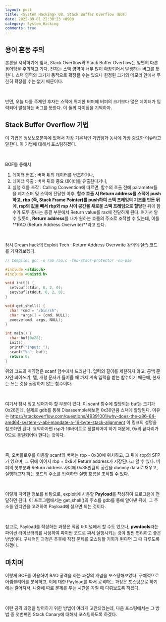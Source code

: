 ```yaml
---
layout: post
title: <System Hacking> 08. Stack Buffer Overflow (BOF)
date: 2022-09-01 22:30:23 +0900
category: System_Hacking
comments: true
---
```


## 용어 혼동 주의

본론을 시작하기에 앞서, Stack Overflow와 Stack Buffer Overflow는 엄연히 다른 용어임을 주의하고 가자. 전자는 스택 영역이 너무 많이 확장되어서 발생하는 버그를 뜻한다. 스택 영역의 크기가 동적으로 확장될 수는 있으나 한정된 크기의 메모리 안에서 무한히 확장될 수는 없기 때문이다.

<br/>

반면, 오늘 다룰 주제인 후자는 스택에 위치한 버퍼에 버퍼의 크기보다 많은 데이터가 입력되어 발생하는 버그를 뜻한다. 이 둘의 차이점을 기억하자.

## Stack Buffer Overflow 기법

이 기법은 정보보호분야에 있어서 가장 기본적인 기법임과 동시에 가장 중요한 이슈라고 말한다. 이 기법에 대해서 포스팅하겠다.

<br/>

BOF를 통해서

1. 데이터 변조 : 버퍼 뒤의 데이터를 변조하거나,
2. 데이터 유출 : 버퍼 뒤의 중요 데이터를 유출한다거나,
3. 실행 흐름 조작 : Calling Convention에 따르면, 함수의 호출 전에 parameter들을 레지스터 및 스택에 전달한 이후, **함수 호출 시 Return address를 스택에 push하고, rbp (즉, Stack Frame Pointer)를 push하여 스택 프레임의 기초를 만든 뒤에, rsp의 값을 빼서 rbp와 rsp 사이 공간을 새로운 스택 프레임으로 할당**한 뒤에 함수가 모두 끝나는 종결 부분에서 Return value를 rax에 전달하게 된다. 여기서 알 수 있듯이, **Return address**를 내가 원하는 흐름의 주소로 조작할 수 있는데, 이를 **RAO (Return Address Overwrite)**라고 한다.

<br/>

잠시 Dream hack의 Exploit Tech : Return Address Overwrite 강의의 실습 코드를 가져와보겠다.

```c
// Compile: gcc -o rao rao.c -fno-stack-protector -no-pie

#include <stdio.h>
#include <unistd.h>

void init() {
  setvbuf(stdin, 0, 2, 0);
  setvbuf(stdout, 0, 2, 0);
}

void get_shell() {
  char *cmd = "/bin/sh";
  char *args[] = {cmd, NULL};
  execve(cmd, args, NULL);
}

int main() {
  char buf[0x28];
  init();
  printf("Input: ");
  scanf("%s", buf);
  return 0;
}
```

위의 코드의 취약점은 scanf 함수에서 드러난다. 입력의 길이를 제한하지 않고, 공백 문자인 띄어쓰기, 탭, 개행 문자가 들어올 때 까지 계속 입력을 받는 함수이기 때문에, 현재는 쓰는 것을 권장하지 않는 함수이다.

<br/>

여기서 잠시 짚고 넘어가야 할 부분이 있다. 이 scanf 함수에 할당되는 buf는 크기가 0x28인데, 실제로 gdb를 통해 Disassemble해보면 0x30만큼 스택에 할당된다. 이유는 https://stackoverflow.com/questions/49391001/why-does-the-x86-64-amd64-system-v-abi-mandate-a-16-byte-stack-alignment 이 링크의 설명을 참조하면 된다. 요약하자면 rsp가 16바이트로 정렬되어야 하기 때문에, 0x의 끝자리가 0으로 통일되어야 한다는 것이다.

<br/>

즉, 오버플로우를 이용할 scanf의 버퍼는 rbp - 0x30에 위치하고, 그 뒤에 rbp의 SFP가 있으며, 그 뒤에 이어서 rbp + 0x8에 Return address가 저장된다고 할 수 있다. 버퍼의 첫부분과 Return address 사이에 0x38만큼의 공간을 dummy data로 채우고, 실행하고자 하는 코드의 주소를 입력하면 실행 흐름을 조작할 수 있다.

<br/>

이렇게 파악한 정보를 바탕으로, exploit에 사용할 **Payload**를 작성하여 프로그램에 전달하면 된다. 이 프로그램에서는 get_shell()의 주소를 gdb를 통해 알아낸 뒤에, 그 주소를 엔디언을 고려하여 Payload에 실으면 되는 것이다.

<br/>

참고로, Payload를 작성하는 과정은 직접 터미널에서 할 수도 있으나, **pwntools**라는 파이썬 라이브러리를 사용하여 파이썬 코드로 짜서 실행시키는 것이 훨씬 편리하고 좋은 방법이다. 구체적인 과정은 추후에 직접 문제를 포스팅할 기회가 된다면 그 때 다루도록 하겠다.

## 마치며

이렇게 BOF를 이용하여 RAO 공격을 하는 과정의 개념을 포스팅해보았다. 구체적으로 어셈블리어를 분석하고, 이에 대한 Payload를 짜서 공격하는 과정은 포스팅으로 하기에는 길어져서, 나중에 따로 문제를 푸는 시간을 가질 때 다뤄보도록 하겠다.

<br/>

이런 공격 과정을 방어하기 위한 방법이 여러개 고안되었는데, 다음 포스팅에서는 그 방법 중 첫번쨰인 Stack Canary에 대해서 포스팅하도록 하겠다.